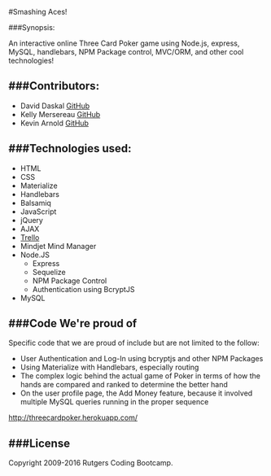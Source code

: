 #Smashing Aces!          


###Synopsis:

An interactive online Three Card Poker game using Node.js, express, MySQL, handlebars, NPM Package control, MVC/ORM, and other cool technologies!


###Contributors:  
---

* David Daskal [GitHub](https://github.com/DavidDaskal)  
* Kelly Mersereau [GitHub](https://github.com/kellymersereau)
* Kevin Arnold [GitHub](https://github.com/Kevarnold02)


###Technologies used:
---
* HTML
* CSS
 * Materialize
* Handlebars
* Balsamiq
* JavaScript
 * jQuery
 * AJAX
* [Trello](https://trello.com/smashingaces)
* Mindjet Mind Manager
* Node.JS
  * Express
  * Sequelize
  * NPM Package Control
  * Authentication using BcryptJS
* MySQL


###Code We're proud of
---
Specific code that we are proud of include but are not limited to the follow:
* User Authentication and Log-In using bcryptjs and other NPM Packages
* Using Materialize with Handlebars, especially routing
* The complex logic behind the actual game of Poker in terms of how the hands are compared and ranked to determine the better hand
* On the user profile page, the Add Money feature, because it involved multiple MySQL queries running in the proper sequence

http://threecardpoker.herokuapp.com/


###License
---
Copyright 2009-2016 Rutgers Coding Bootcamp.

